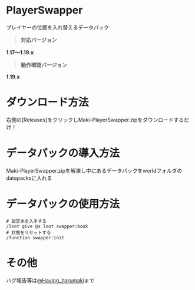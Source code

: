 # PlayerSwapper
プレイヤーの位置を入れ替えるデータパック

> **対応バージョン**

**1.17～1.19.x**

> **動作確認バージョン**

**1.19.x**


# ダウンロード方法
右側の[Releases]をクリックしMaki-PlayerSwapper.zipをダウンロードするだけ！

# データパックの導入方法
Maki-PlayerSwapper.zipを解凍し中にあるデータパックをworldフォルダのdatapacksに入れる

# データパックの使用方法
```
# 設定本を入手する
/loot give @s loot swapper:book
# 状態をリセットする
/function swapper:init
```

# その他
バグ報告等は[@Having_harumaki](https://twitter.com/Having_harumaki)まで

